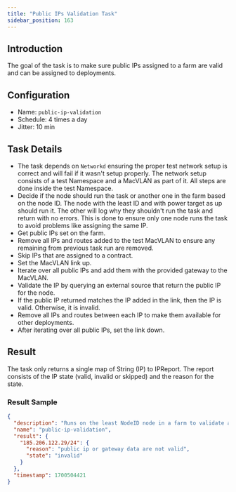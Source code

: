 ```yaml
---
title: "Public IPs Validation Task"
sidebar_position: 163
---
```




## Introduction

The goal of the task is to make sure public IPs assigned to a farm are valid and can be assigned to deployments.

## Configuration

- Name: `public-ip-validation`
- Schedule: 4 times a day
- Jitter: 10 min

## Task Details

- The task depends on `Networkd` ensuring the proper test network setup is correct and will fail if it wasn't setup properly. The network setup consists of a test Namespace and a MacVLAN as part of it. All steps are done inside the test Namespace.
- Decide if the node should run the task or another one in the farm based on the node ID. The node with the least ID and with power target as up should run it. The other will log why they shouldn't run the task and return with no errors. This is done to ensure only one node runs the task to avoid problems like assigning the same IP.
- Get public IPs set on the farm.
- Remove all IPs and routes added to the test MacVLAN to ensure any remaining from previous task run are removed.
- Skip IPs that are assigned to a contract.
- Set the MacVLAN link up.
- Iterate over all public IPs and add them with the provided gateway to the MacVLAN.
- Validate the IP by querying an external source that return the public IP for the node.
- If the public IP returned matches the IP added in the link, then the IP is valid. Otherwise, it is invalid.
- Remove all IPs and routes between each IP to make them available for other deployments.
- After iterating over all public IPs, set the link down.

## Result

The task only returns a single map of String (IP) to IPReport. The report consists of the IP state (valid, invalid or skipped) and the reason for the state.

### Result Sample

```json
{
  "description": "Runs on the least NodeID node in a farm to validate all its IPs.",
  "name": "public-ip-validation",
  "result": {
    "185.206.122.29/24": {
      "reason": "public ip or gateway data are not valid",
      "state": "invalid"
    }
  },
  "timestamp": 1700504421
}
```